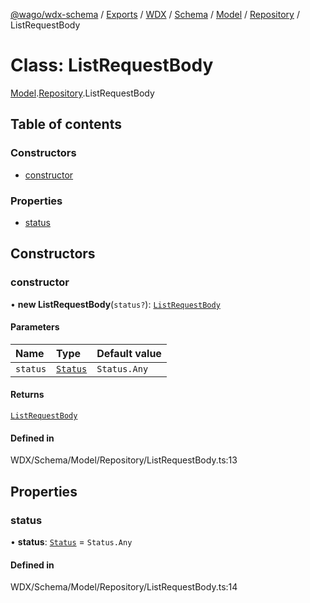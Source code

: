 [@wago/wdx-schema](../README.md) / [Exports](../modules.md) / [WDX](../modules/WDX.md) / [Schema](../modules/WDX.Schema.md) / [Model](../modules/WDX.Schema.Model.md) / [Repository](../modules/WDX.Schema.Model.Repository.md) / ListRequestBody

# Class: ListRequestBody

[Model](../modules/WDX.Schema.Model.md).[Repository](../modules/WDX.Schema.Model.Repository.md).ListRequestBody

## Table of contents

### Constructors

- [constructor](WDX.Schema.Model.Repository.ListRequestBody.md#constructor)

### Properties

- [status](WDX.Schema.Model.Repository.ListRequestBody.md#status)

## Constructors

### constructor

• **new ListRequestBody**(`status?`): [`ListRequestBody`](WDX.Schema.Model.Repository.ListRequestBody.md)

#### Parameters

| Name | Type | Default value |
| :------ | :------ | :------ |
| `status` | [`Status`](../enums/WDX.Schema.Model.Package.Status.md) | `Status.Any` |

#### Returns

[`ListRequestBody`](WDX.Schema.Model.Repository.ListRequestBody.md)

#### Defined in

WDX/Schema/Model/Repository/ListRequestBody.ts:13

## Properties

### status

• **status**: [`Status`](../enums/WDX.Schema.Model.Package.Status.md) = `Status.Any`

#### Defined in

WDX/Schema/Model/Repository/ListRequestBody.ts:14
